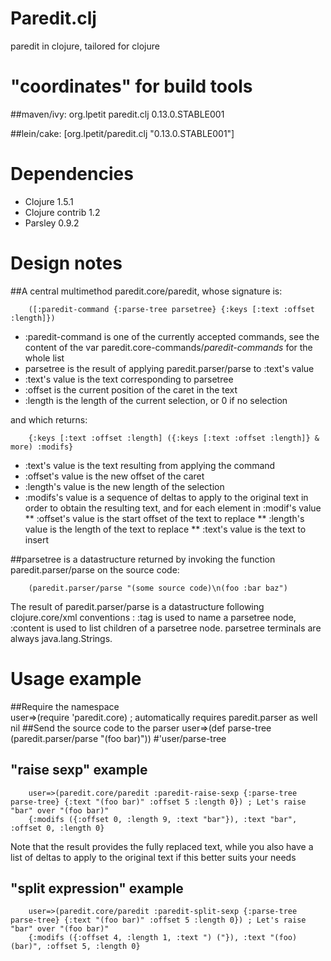 # Paredit.clj

paredit in clojure, tailored for clojure

# "coordinates" for build tools 

##maven/ivy:
        <dependency>
                <groupId>org.lpetit</groupId>
                <artifactId>paredit.clj</artifactId>
                <version>0.13.0.STABLE001</version>
        </dependency>

##lein/cake:
        [org.lpetit/paredit.clj "0.13.0.STABLE001"]

# Dependencies

* Clojure 1.5.1
* Clojure contrib 1.2
* Parsley 0.9.2

# Design notes
##A central multimethod paredit.core/paredit, whose signature is:

        ([:paredit-command {:parse-tree parsetree} {:keys [:text :offset :length]})

* :paredit-command is one of the currently accepted commands, see the content of the var paredit.core-commands/*paredit-commands* for the whole list
* parsetree is the result of applying paredit.parser/parse to :text's value
* :text's value is the text corresponding to parsetree
* :offset is the current position of the caret in the text
* :length is the length of the current selection, or 0 if no selection
 
and which returns: 

        {:keys [:text :offset :length] ({:keys [:text :offset :length]} & more) :modifs}   

* :text's value is the text resulting from applying the command
* :offset's value is the new offset of the caret
* :length's value is the new length of the selection
* :modifs's value is a sequence of deltas to apply to the original text in order to obtain the resulting text, and for each element in :modif's value
** :offset's value is the start offset of the text to replace
** :length's value is the length of the text to replace
** :text's value is the text to insert

##parsetree is a datastructure returned by invoking the function paredit.parser/parse on the source code:

        (paredit.parser/parse "(some source code)\n(foo :bar baz")

The result of paredit.parser/parse is a datastructure following clojure.core/xml conventions : :tag is used to name a parsetree node, :content is used
to list children of a parsetree node. parsetree terminals are always java.lang.Strings.

# Usage example
##Require the namespace   
        user=>(require 'paredit.core) ; automatically requires paredit.parser as well
        nil
##Send the source code to the parser
        user=>(def parse-tree (paredit.parser/parse "(foo bar)"))
        #'user/parse-tree
## "raise sexp" example        
        user=>(paredit.core/paredit :paredit-raise-sexp {:parse-tree parse-tree} {:text "(foo bar)" :offset 5 :length 0}) ; Let's raise "bar" over "(foo bar)"
        {:modifs ({:offset 0, :length 9, :text "bar"}), :text "bar", :offset 0, :length 0}
Note that the result provides the fully replaced text, while you also have a list of deltas to apply to the original text if this better suits your needs        
## "split expression" example        
        user=>(paredit.core/paredit :paredit-split-sexp {:parse-tree parse-tree} {:text "(foo bar)" :offset 5 :length 0}) ; Let's raise "bar" over "(foo bar)"
        {:modifs ({:offset 4, :length 1, :text ") ("}), :text "(foo) (bar)", :offset 5, :length 0}      
